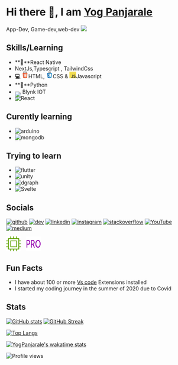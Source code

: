 # Hi there 👋, I am [Yog Panjarale](https://github.com/YogPanjarale)

App-Dev, Game-dev,web-dev
![](https://hit.yhype.me/github/profile?user_id=64301340)

## Skills/Learning
<!--* <img height="18" width="18" style="fill:'#00ff00;" src="https://unpkg.com/simple-icons@v4/icons/react.svg" />  React-->
* **📱**React Native
* NextJs,Typescript , TailwindCss
* **💻** <img height="18" width="18" style="fill:'#00ff00;" src="https://raw.githubusercontent.com/github/explore/80688e429a7d4ef2fca1e82350fe8e3517d3494d/topics/html/html.png" />HTML, <img height="18" width="18" style="fill:'#00ff00;" src="https://raw.githubusercontent.com/github/explore/80688e429a7d4ef2fca1e82350fe8e3517d3494d/topics/css/css.png" />CSS & <img height="18" width="18" style="fill:'#00ff00;" src="https://raw.githubusercontent.com/github/explore/80688e429a7d4ef2fca1e82350fe8e3517d3494d/topics/javascript/javascript.png" />Javascript
* **🐍**Python
* <img src="https://blr1.blynk.cloud/favicon.ico" style="position:relative;top: 10px;"> Blynk IOT
* ![React](https://img.shields.io/badge/react%20-%231572B6.svg?&style=for-the-badge&logo=react&logoColor=white "React")

## Curently learning

* ![arduino](https://img.shields.io/badge/arduino%20-%231572B6.svg?&style=for-the-badge&logo=arduino&logoColor=white "Arduino")
* ![mongodb](https://img.shields.io/badge/mongodb%20-%023430.svg?&style=for-the-badge&logo=mongodb&logoColor=white&color=#023430 "Mongodb")

## Trying to learn
<!--* <img height="20" width="20" src="https://unpkg.com/simple-icons@v4/icons/svelte.svg" /> Svelte-->
* ![flutter](https://img.shields.io/badge/Flutter-0078D6?style=for-the-badge&logo=flutter&logoColor=white "Flutter")
* ![unity](https://img.shields.io/badge/unity%20-%23000000.svg?&style=for-the-badge&logo=unity&logoColor=white&color=black "Unity")
* ![dgraph](https://img.shields.io/badge/dgraph%20-%2314354C.svg?&style=for-the-badge&logo=dgraph&logoColor=white&color=red "Dgraph")
* ![Svelte](https://img.shields.io/badge/svelte%20-%023430.svg?&style=for-the-badge&logo=svelte&logoColor=white&color=red "Svelte")

## Socials

[<img src='https://cdn.jsdelivr.net/npm/simple-icons@3.0.1/icons/github.svg' alt='github' height='40'>](https://github.com/https://github.com/YogPanjarale)  [<img src='https://cdn.jsdelivr.net/npm/simple-icons@3.0.1/icons/dev-dot-to.svg' alt='dev' height='40'>](https://dev.to/yogpanjarale)  [<img src='https://cdn.jsdelivr.net/npm/simple-icons@3.0.1/icons/linkedin.svg' alt='linkedin' height='40'>](https://www.linkedin.com/in/yog-panjarale-99b15b1b0//)  [<img src='https://cdn.jsdelivr.net/npm/simple-icons@3.0.1/icons/instagram.svg' alt='instagram' height='40'>](https://www.instagram.com/yogpanjarale/)  [<img src='https://cdn.jsdelivr.net/npm/simple-icons@3.0.1/icons/stackoverflow.svg' alt='stackoverflow' height='40'>](https://stackoverflow.com/users/14253516/yog-panjarale)  [<img src='https://cdn.jsdelivr.net/npm/simple-icons@3.0.1/icons/youtube.svg' alt='YouTube' height='40'>](https://www.youtube.com/channel/UCyeK6QtX7dY3HBVAV7-IRYQ)  [<img src='https://cdn.jsdelivr.net/npm/simple-icons@3.0.1/icons/medium.svg' alt='medium' height='40'>](https://medium.com/@yog.panjarale)  

<!-- ![dev ](https://raw.githubusercontent.com/acervenky/animated-github-badges/master/assets/devbadge.gif | width=48) -->
<a href='https://docs.github.com/en/developers'><img src='https://raw.githubusercontent.com/acervenky/animated-github-badges/master/assets/devbadge.gif' width='40' height='40'></a> <a href='https://github.com/pricing'><img src='https://raw.githubusercontent.com/acervenky/animated-github-badges/master/assets/pro.gif' width='40' height='40'></a>

## Fun Facts

* I have about 100 or more [Vs code](https://github.com/microsoft/vscode) Extensions installed
* I started my coding journey in the summer of 2020 due to Covid

## Stats

[![GitHub stats](https://github-readme-stats.vercel.app/api?username=YogPanjarale&show_icons=true&theme=ayu-mirage&hide_border=true)](https://github.com/yogpanjarale)
[![GitHub Streak](http://github-readme-streak-stats.herokuapp.com?user=YogPanjarale&theme=ayu-mirage&hide_border=true&)](https://github.com/yogpanjarale)

[![Top Langs](https://github-readme-stats.vercel.app/api/top-langs/?username=YogPanjarale&langs_count=10&layout=compact&theme=ayu-mirage&hide_border=true)](https://github.com/anuraghazra/github-readme-stats)

[![YogPanjarale's wakatime stats](https://github-readme-stats.vercel.app/api/wakatime?username=YogPanjarale&layout=compact&theme=ayu-mirage&hide_border=true)](https://github.com/anuraghazra/github-readme-stats)

![Profile views](https://gpvc.arturio.dev/YogPanjarale)  
